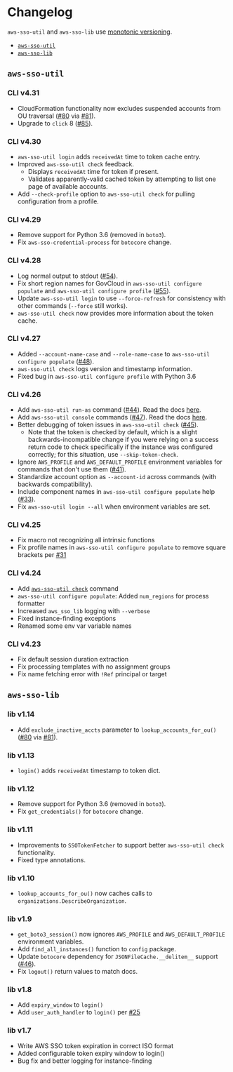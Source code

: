 # Changelog

`aws-sso-util` and `aws-sso-lib` use [monotonic versioning](https://github.com/benkehoe/monotonic-versioning-manifesto).

* [`aws-sso-util`](#aws-sso-util)
* [`aws-sso-lib`](#aws-sso-lib)

## `aws-sso-util`

### CLI v4.31
* CloudFormation functionality now excludes suspended accounts from OU traversal ([#80](https://github.com/benkehoe/aws-sso-util/issues/80) via [#81](https://github.com/benkehoe/aws-sso-util/pull/81)).
* Upgrade to `click` 8 ([#85](https://github.com/benkehoe/aws-sso-util/issues/85)).

### CLI v4.30
* `aws-sso-util login` adds `receivedAt` time to token cache entry.
* Improved `aws-sso-util check` feedback.
    * Displays `receivedAt` time for token if present.
    * Validates apparently-valid cached token by attempting to list one page of available accounts.
* Add `--check-profile` option to `aws-sso-util check` for pulling configuration from a profile.

### CLI v4.29
* Remove support for Python 3.6 (removed in `boto3`).
* Fix `aws-sso-credential-process` for `botocore` change.

### CLI v4.28
* Log normal output to stdout ([#54](https://github.com/benkehoe/aws-sso-util/issues/54)).
* Fix short region names for GovCloud in `aws-sso-util configure populate` and `aws-sso-util configure profile` ([#55](https://github.com/benkehoe/aws-sso-util/issues/55)).
* Update `aws-sso-util login` to use `--force-refresh` for consistency with other commands (`--force` still works).
* `aws-sso-util check` now provides more information about the token cache.

### CLI v4.27
* Added `--account-name-case` and `--role-name-case` to `aws-sso-util configure populate` ([#48](https://github.com/benkehoe/aws-sso-util/pull/48)).
* `aws-sso-util check` logs version and timestamp information.
* Fixed bug in `aws-sso-util configure profile` with Python 3.6

### CLI v4.26
* Add `aws-sso-util run-as` command ([#44](https://github.com/benkehoe/aws-sso-util/pull/44)). Read the docs [here](docs/run-as.md).
* Add `aws-sso-util console` commands ([#47](https://github.com/benkehoe/aws-sso-util/pull/47)). Read the docs [here](docs/console.md).
* Better debugging of token issues in `aws-sso-util check` ([#45](https://github.com/benkehoe/aws-sso-util/pull/45)).
    * Note that the token is checked by default, which is a slight backwards-incompatible change if you were relying on a success return code to check specifically if the instance was configured correctly; for this situation, use `--skip-token-check`.
* Ignore `AWS_PROFILE` and `AWS_DEFAULT_PROFILE` environment variables for commands that don't use them ([#41](https://github.com/benkehoe/aws-sso-util/issues/41)).
* Standardize account option as `--account-id` across commands (with backwards compatibility).
* Include component names in `aws-sso-util configure populate` help ([#33](https://github.com/benkehoe/aws-sso-util/issues/33)).
* Fix `aws-sso-util login --all` when environment variables are set.

### CLI v4.25
* Fix macro not recognizing all intrinsic functions
* Fix profile names in `aws-sso-util configure populate` to remove square brackets per [#31](https://github.com/benkehoe/aws-sso-util/issues/31)

### CLI v4.24

* Add [`aws-sso-util check`](docs/check.md) command
* `aws-sso-util configure populate`: Added `num_regions` for process formatter
* Increased `aws_sso_lib` logging with `--verbose`
* Fixed instance-finding exceptions
* Renamed some env var variable names

### CLI v4.23

* Fix default session duration extraction
* Fix processing templates with no assignment groups
* Fix name fetching error with `!Ref` principal or target

## `aws-sso-lib`

### lib v1.14
* Add `exclude_inactive_accts` parameter to `lookup_accounts_for_ou()` ([#80](https://github.com/benkehoe/aws-sso-util/issues/80) via [#81](https://github.com/benkehoe/aws-sso-util/pull/81)).

### lib v1.13
* `login()` adds `receivedAt` timestamp to token dict.

### lib v1.12
* Remove support for Python 3.6 (removed in `boto3`).
* Fix `get_credentials()` for `botocore` change.

### lib v1.11
* Improvements to `SSOTokenFetcher` to support better `aws-sso-util check` functionality.
* Fixed type annotations.

### lib v1.10
* `lookup_accounts_for_ou()` now caches calls to `organizations.DescribeOrganization`.

### lib v1.9
* `get_boto3_session()` now ignores `AWS_PROFILE` and `AWS_DEFAULT_PROFILE` environment variables.
* Add `find_all_instances()` function to `config` package.
* Update `botocore` dependency for `JSONFileCache.__delitem__` support ([#46](https://github.com/benkehoe/aws-sso-util/issues/46)).
* Fix `logout()` return values to match docs.

### lib v1.8
* Add `expiry_window` to `login()`
* Add `user_auth_handler` to `login()` per [#25](https://github.com/benkehoe/aws-sso-util/pull/25)

### lib v1.7

* Write AWS SSO token expiration in correct ISO format
* Added configurable token expiry window to login()
* Bug fix and better logging for instance-finding
